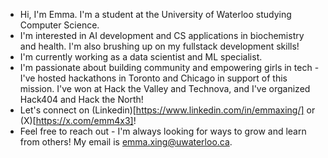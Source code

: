 - Hi, I'm Emma. I'm a student at the University of Waterloo studying Computer Science.
- I'm interested in AI development and CS applications in biochemistry and health. I'm also brushing up on my fullstack development skills!
- I'm currently working as a data scientist and ML specialist.
- I'm passionate about building community and empowering girls in tech - I've hosted hackathons in Toronto and Chicago in support of this mission. I've won at Hack the Valley and Technova, and I've organized Hack404 and Hack the North!
- Let's connect on (Linkedin)[https://www.linkedin.com/in/emmaxing/] or (X)[https://x.com/emm4x3]!
- Feel free to reach out - I'm always looking for ways to grow and learn from others! My email is emma.xing@uwaterloo.ca.
<!---
emma-x1/emma-x1 is a ✨ special ✨ repository because its `README.md` (this file) appears on your GitHub profile.
You can click the Preview link to take a look at your changes.
--->

